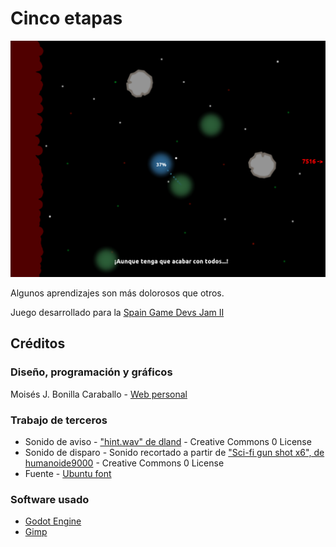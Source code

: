 # Cinco etapas

![Screenshot](img/screenshot.png)

Algunos aprendizajes son más dolorosos que otros.

Juego desarrollado para la [Spain Game Devs Jam II](https://itch.io/jam/spain-game-devs-jam-ii)

## Créditos

### Diseño, programación y gráficos

Moisés J. Bonilla Caraballo - [Web personal](www.moisesjose.com>)

### Trabajo de terceros

- Sonido de aviso - ["hint.wav" de dland](https://freesound.org/people/dland/sounds/320181/) - Creative Commons 0 License
- Sonido de disparo - Sonido recortado a partir de ["Sci-fi gun shot x6", de humanoide9000](https://freesound.org/people/humanoide9000/sounds/330293/) - Creative Commons 0 License
- Fuente - [Ubuntu font](https://design.ubuntu.com/font/)

### Software usado

- [Godot Engine](https://godotengine.org/)
- [Gimp](www.gimp.org)
